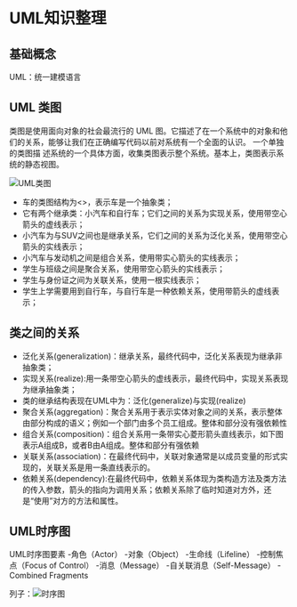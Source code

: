  # UML知识整理
 ## 基础概念
 UML：统一建模语言
 ## UML 类图
 类图是使用面向对象的社会最流行的 UML 图。它描述了在一个系统中的对象和他们的关系，能够让我们在正确编写代码以前对系统有一个全面的认识。 一个单独的类图描  述系统的一个具体方面，收集类图表示整个系统。基本上，类图表示系统的静态视图。
 
 ![UML类图](https://design-patterns.readthedocs.io/zh_CN/latest/_images/uml_class_struct.jpg)
 
- 车的类图结构为<<abstract>>，表示车是一个抽象类；
- 它有两个继承类：小汽车和自行车；它们之间的关系为实现关系，使用带空心箭头的虚线表示；
- 小汽车为与SUV之间也是继承关系，它们之间的关系为泛化关系，使用带空心箭头的实线表示；
- 小汽车与发动机之间是组合关系，使用带实心箭头的实线表示；
- 学生与班级之间是聚合关系，使用带空心箭头的实线表示；
- 学生与身份证之间为关联关系，使用一根实线表示；
- 学生上学需要用到自行车，与自行车是一种依赖关系，使用带箭头的虚线表示；
 
## 类之间的关系
 - 泛化关系(generalization)：继承关系，最终代码中，泛化关系表现为继承非抽象类；
 - 实现关系(realize):用一条带空心箭头的虚线表示，最终代码中，实现关系表现为继承抽象类；
 - 类的继承结构表现在UML中为：泛化(generalize)与实现(realize)
 - 聚合关系(aggregation)：聚合关系用于表示实体对象之间的关系，表示整体由部分构成的语义；例如一个部门由多个员工组成。整体和部分没有强依赖性
 - 组合关系(composition)：组合关系用一条带实心菱形箭头直线表示，如下图表示A组成B，或者B由A组成。整体和部分有强依赖
 - 关联关系(association)：在最终代码中，关联对象通常是以成员变量的形式实现的，关联关系是用一条直线表示的。
 - 依赖关系(dependency):在最终代码中，依赖关系体现为类构造方法及类方法的传入参数，箭头的指向为调用关系；依赖关系除了临时知道对方外，还是“使用”对方的方法和属性。
 
## UML时序图
UML时序图要素
-角色（Actor）
-对象（Object）
-生命线（Lifeline）
-控制焦点（Focus of Control）
-消息（Message）
-自关联消息（Self-Message）
-Combined Fragments

列子：![时序图](https://images.cnblogs.com/cnblogs_com/ywqu/Sequence%20Diagram/Dequence_Diagram_Example.jpg)
 

 
 
 
